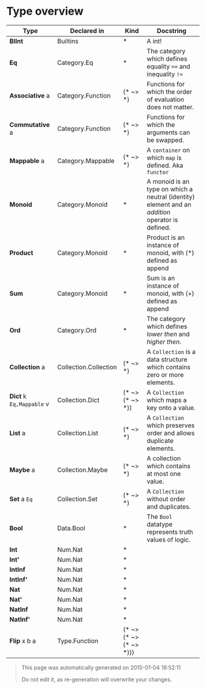 # Type overview

Type | Declared in | Kind | Docstring
---- | ----------- | ---- | ---------
**BIInt**  | Builtins | * | A int!
**Eq**  | Category.Eq | * | The category which defines equality ````==```` and inequality ````!=````
**Associative** a  | Category.Function | (* ~> *) | Functions for which the order of evaluation does not matter.
**Commutative** a  | Category.Function | (* ~> *) | Functions for which the arguments can be swapped.
**Mappable** a  | Category.Mappable | (* ~> *) | A ````container```` on which ````map```` is defined. Aka ````functor````
**Monoid**  | Category.Monoid | * | A monoid is an type on which a neutral (identity) element and an _addition_ operator is defined.
**Product**  | Category.Monoid | * | Product is an instance of monoid, with (*) defined as append
**Sum**  | Category.Monoid | * | Sum is an instance of monoid, with (+) defined as append
**Ord**  | Category.Ord | * | The category which defines _lower then_ and _higher then_.
**Collection** a  | Collection.Collection | (* ~> *) | A ````Collection```` is a data structure which contains zero or more elements.
**Dict** k ````Eq,Mappable````  v  | Collection.Dict | (* ~> (* ~> *)) | A ````Collection```` which maps a key onto a value.
**List** a  | Collection.List | (* ~> *) | A ````Collection```` which preserves order and allows duplicate elements.
**Maybe** a  | Collection.Maybe | (* ~> *) | A collection which contains at most one value.
**Set** a ````Eq````  | Collection.Set | (* ~> *) | A ````Collection```` without order and duplicates.
**Bool**  | Data.Bool | * | The ````Bool```` datatype represents truth values of logic.
**Int**  | Num.Nat | * | 
**Int'**  | Num.Nat | * | 
**IntInf**  | Num.Nat | * | 
**IntInf'**  | Num.Nat | * | 
**Nat**  | Num.Nat | * | 
**Nat'**  | Num.Nat | * | 
**NatInf**  | Num.Nat | * | 
**NatInf'**  | Num.Nat | * | 
**Flip** x  b  a  | Type.Function | (* ~> (* ~> (* ~> *))) | 



> This page was automatically generated on 2015-01-04 18:52:11
> 
> 
> Do not edit it, as re-generation will overwrite your changes.